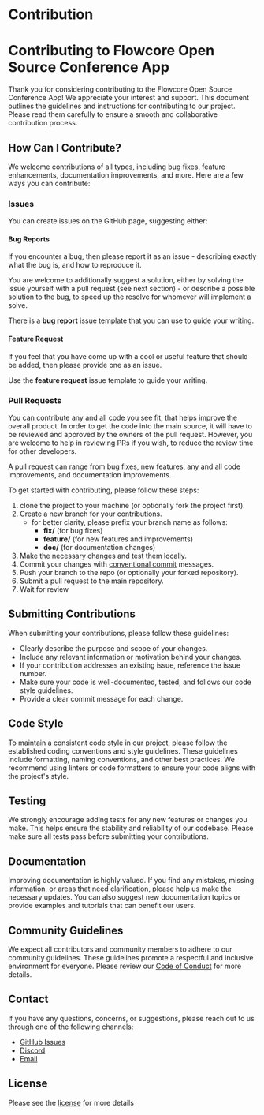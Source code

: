 # Contribution

# Contributing to Flowcore Open Source Conference App

Thank you for considering contributing to the Flowcore Open Source Conference App! We appreciate your interest and support. This
document outlines the guidelines and instructions for contributing to our project. Please read them carefully to ensure
a smooth and collaborative contribution process.

## How Can I Contribute?

We welcome contributions of all types, including bug fixes, feature enhancements, documentation improvements, and more.
Here are a few ways you can contribute:

### Issues ###
You can create issues on the GitHub page, suggesting either:

#### Bug Reports ####
If you encounter a bug, then please report it as an issue - describing exactly what the  bug is, and how to reproduce it.

You are welcome to additionally suggest a solution, either by solving the issue yourself with a pull request (see next section) - or describe a possible solution to the bug, to speed up the resolve for whomever will implement a solve. 

There is a **bug report** issue template that you can use to guide your writing.

#### Feature Request ####
If you feel that you have come up with a cool or useful feature that should be added, then please provide one as an issue.

Use the **feature request** issue template to guide your writing.

### Pull Requests ###
You can contribute any and all code you see fit, that helps improve the overall product. In order to get the code into the main source,  it will have to be reviewed and approved by the owners of the pull request.
However, you are welcome to help in reviewing PRs if you wish, to reduce the review time for other developers.

A pull request can range from bug fixes, new features, any and all code improvements, and documentation improvements.

To get started with contributing, please follow these steps:

1. clone the project to your machine (or optionally fork the project first).
2. Create a new branch for your contributions.
    - for better clarity, please prefix your branch name as follows:
        - **fix/** (for bug fixes)
        - **feature/** (for new features and improvements)
        - **doc/** (for documentation changes)
3. Make the necessary changes and test them locally.
4. Commit your changes with [conventional commit](https://www.conventionalcommits.org/en/v1.0.0/#summary) messages.
5. Push your branch to the repo (or optionally your forked repository).
6. Submit a pull request to the main repository.
7. Wait for review

## Submitting Contributions

When submitting your contributions, please follow these guidelines:

- Clearly describe the purpose and scope of your changes.
- Include any relevant information or motivation behind your changes.
- If your contribution addresses an existing issue, reference the issue number.
- Make sure your code is well-documented, tested, and follows our code style guidelines.
- Provide a clear commit message for each change.

## Code Style

To maintain a consistent code style in our project, please follow the established coding conventions and style
guidelines. These guidelines include formatting, naming conventions, and other best practices. We recommend using
linters or code formatters to ensure your code aligns with the project's style.

## Testing

We strongly encourage adding tests for any new features or changes you make. This helps ensure the stability and
reliability of our codebase. Please make sure all tests pass before submitting your contributions.

## Documentation

Improving documentation is highly valued. If you find any mistakes, missing information, or areas that need
clarification, please help us make the necessary updates. You can also suggest new documentation topics or provide
examples and tutorials that can benefit our users.

## Community Guidelines

We expect all contributors and community members to adhere to our community guidelines. These guidelines promote a
respectful and inclusive environment for everyone. Please review our [Code of Conduct](./CODE_OF_CONDUCT.md) for more
details.

## Contact

If you have any questions, concerns, or suggestions, please reach out to us through one of the following channels:

- [GitHub Issues](https://github.com/flowcore-io/open-source-conference-app/issues)
- [Discord](https://discord.gg/Jw4HGPaG)
- [Email](mailto:flowcore@flowcore.com)

## License
Please see the [license](./LICENSE) for more details
